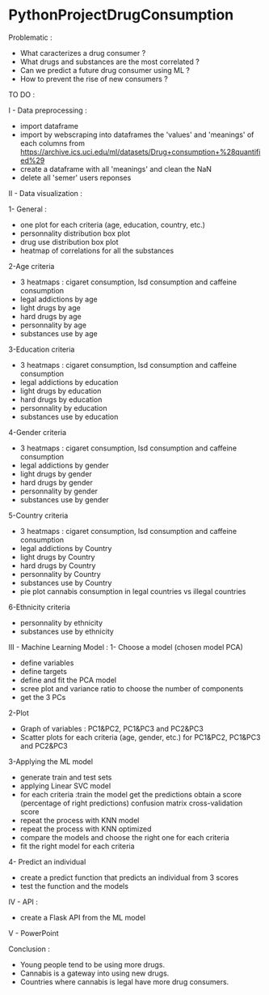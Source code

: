 # PythonProjectDrugConsumption

Problematic :
- What caracterizes a drug consumer ?
- What drugs and substances are the most correlated ?
- Can we predict a future drug consumer using ML ?
- How to prevent the rise of new consumers ?

TO DO :

I - Data preprocessing :
- import dataframe
- import by webscraping into dataframes the 'values' and 'meanings' of each columns from https://archive.ics.uci.edu/ml/datasets/Drug+consumption+%28quantified%29
- create a dataframe with all 'meanings' and clean the NaN
- delete all 'semer' users reponses

II - Data visualization :

1- General : 
- one plot for each criteria (age, education, country, etc.)
- personnality distribution box plot
- drug use distribution box plot
- heatmap of correlations for all the substances

2-Age criteria
- 3 heatmaps : cigaret consumption, lsd consumption and caffeine consumption
- legal addictions by age
- light drugs by age
- hard drugs by age
- personnality by age
- substances use by age

3-Education criteria
- 3 heatmaps : cigaret consumption, lsd consumption and caffeine consumption
- legal addictions by education
- light drugs by education
- hard drugs by education
- personnality by education
- substances use by education

4-Gender criteria
- 3 heatmaps : cigaret consumption, lsd consumption and caffeine consumption
- legal addictions by gender
- light drugs by gender
- hard drugs by gender
- personnality by gender
- substances use by gender

5-Country criteria
- 3 heatmaps : cigaret consumption, lsd consumption and caffeine consumption
- legal addictions by Country
- light drugs by Country
- hard drugs by Country
- personnality by Country
- substances use by Country
- pie plot cannabis consumption in legal countries vs illegal countries

6-Ethnicity criteria
- personnality by ethnicity
- substances use by ethnicity

III - Machine Learning Model :
1- Choose a model (chosen model PCA)
- define variables
- define targets
- define and fit the PCA model
- scree plot and variance ratio to choose the number of components
- get the 3 PCs

2-Plot
- Graph of variables : PC1&PC2, PC1&PC3 and PC2&PC3
- Scatter plots for each criteria (age, gender, etc.) for PC1&PC2, PC1&PC3 and PC2&PC3

3-Applying the ML model
- generate train and test sets
- applying Linear SVC model
- for each criteria :train the model
                     get the predictions
                     obtain a score (percentage of right predictions)
                     confusion matrix
                     cross-validation score
- repeat the process with KNN model
- repeat the process with KNN optimized
- compare the models and choose the right one for each criteria
- fit the right model for each criteria

4- Predict an individual
- create a predict function that predicts an individual from 3 scores
- test the function and the models

IV - API :
- create a Flask API from the ML model

V - PowerPoint

Conclusion :
- Young people tend to be using more drugs.
- Cannabis is a gateway into using new drugs.
- Countries where cannabis is legal have more drug consumers.

